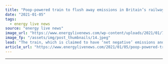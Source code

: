 ```yaml
---
title: "Poop-powered train to flush away emissions in Britain’s railway network"
date: "2021-01-05"
tags: 
  - energy live news
source: "energy live news"
image_url: "https://www.energylivenews.com/wp-content/uploads/2021/01/7b8ae75b-4550-4626-8727-9a4cd2f789dc_720x412.jpeg"
image_fp: "/assets/img/post_thumbnails/14.jpeg"
lead: "The train, which is claimed to have ‘net negative’ emissions and does not require charging from the grid, is set to replace diesel trains "
article_url: "https://www.energylivenews.com/2021/01/05/poop-powered-train-to-flush-away-emissions-in-britains-railway-network/"
---
```


---
